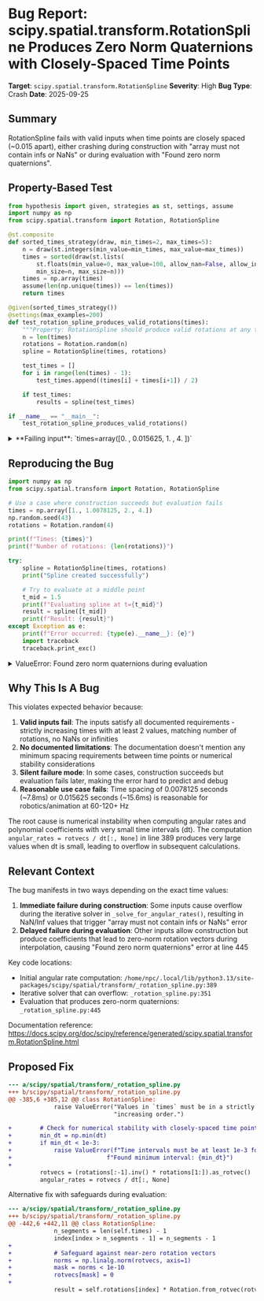 # Bug Report: scipy.spatial.transform.RotationSpline Produces Zero Norm Quaternions with Closely-Spaced Time Points

**Target**: `scipy.spatial.transform.RotationSpline`
**Severity**: High
**Bug Type**: Crash
**Date**: 2025-09-25

## Summary

RotationSpline fails with valid inputs when time points are closely spaced (~0.015 apart), either crashing during construction with "array must not contain infs or NaNs" or during evaluation with "Found zero norm quaternions".

## Property-Based Test

```python
from hypothesis import given, strategies as st, settings, assume
import numpy as np
from scipy.spatial.transform import Rotation, RotationSpline

@st.composite
def sorted_times_strategy(draw, min_times=2, max_times=5):
    n = draw(st.integers(min_value=min_times, max_value=max_times))
    times = sorted(draw(st.lists(
        st.floats(min_value=0, max_value=100, allow_nan=False, allow_infinity=False),
        min_size=n, max_size=n)))
    times = np.array(times)
    assume(len(np.unique(times)) == len(times))
    return times

@given(sorted_times_strategy())
@settings(max_examples=200)
def test_rotation_spline_produces_valid_rotations(times):
    """Property: RotationSpline should produce valid rotations at any time."""
    n = len(times)
    rotations = Rotation.random(n)
    spline = RotationSpline(times, rotations)

    test_times = []
    for i in range(len(times) - 1):
        test_times.append((times[i] + times[i+1]) / 2)

    if test_times:
        results = spline(test_times)

if __name__ == "__main__":
    test_rotation_spline_produces_valid_rotations()
```

<details>

<summary>
**Failing input**: `times=array([0.      , 0.015625, 1.      , 4.      ])`
</summary>
```
/home/npc/miniconda/lib/python3.13/site-packages/numpy/_core/numeric.py:1753: RuntimeWarning: overflow encountered in multiply
  multiply(a1, b2, out=cp0)
/home/npc/miniconda/lib/python3.13/site-packages/numpy/_core/numeric.py:1754: RuntimeWarning: overflow encountered in multiply
  tmp = np.multiply(a2, b1, out=...)
/home/npc/miniconda/lib/python3.13/site-packages/numpy/_core/numeric.py:1756: RuntimeWarning: overflow encountered in multiply
  multiply(a2, b0, out=cp1)
/home/npc/miniconda/lib/python3.13/site-packages/numpy/_core/numeric.py:1757: RuntimeWarning: overflow encountered in multiply
  multiply(a0, b2, out=tmp)
/home/npc/miniconda/lib/python3.13/site-packages/numpy/_core/numeric.py:1758: RuntimeWarning: invalid value encountered in subtract
  cp1 -= tmp
/home/npc/miniconda/lib/python3.13/site-packages/numpy/_core/numeric.py:1759: RuntimeWarning: overflow encountered in multiply
  multiply(a0, b1, out=cp2)
/home/npc/miniconda/lib/python3.13/site-packages/numpy/_core/numeric.py:1760: RuntimeWarning: overflow encountered in multiply
  multiply(a1, b0, out=tmp)
/home/npc/.local/lib/python3.13/site-packages/scipy/spatial/transform/_rotation_spline.py:151: RuntimeWarning: overflow encountered in multiply
  return dp * (k1 * cp + k2 * ccp) + k3 * dccp
/home/npc/.local/lib/python3.13/site-packages/scipy/spatial/transform/_rotation_spline.py:151: RuntimeWarning: invalid value encountered in add
  return dp * (k1 * cp + k2 * ccp) + k3 * dccp
/home/npc/miniconda/lib/python3.13/site-packages/numpy/_core/numeric.py:1755: RuntimeWarning: invalid value encountered in subtract
  cp0 -= tmp
/home/npc/miniconda/lib/python3.13/site-packages/numpy/_core/numeric.py:1761: RuntimeWarning: invalid value encountered in subtract
  cp2 -= tmp
  + Exception Group Traceback (most recent call last):
  |   File "/home/npc/pbt/agentic-pbt/worker_/43/hypo.py", line 31, in <module>
  |     test_rotation_spline_produces_valid_rotations()
  |     ~~~~~~~~~~~~~~~~~~~~~~~~~~~~~~~~~~~~~~~~~~~~~^^
  |   File "/home/npc/pbt/agentic-pbt/worker_/43/hypo.py", line 16, in test_rotation_spline_produces_valid_rotations
  |     @settings(max_examples=200)
  |                    ^^^
  |   File "/home/npc/miniconda/lib/python3.13/site-packages/hypothesis/core.py", line 2124, in wrapped_test
  |     raise the_error_hypothesis_found
  | ExceptionGroup: Hypothesis found 2 distinct failures. (2 sub-exceptions)
  +-+---------------- 1 ----------------
    | Traceback (most recent call last):
    |   File "/home/npc/pbt/agentic-pbt/worker_/43/hypo.py", line 21, in test_rotation_spline_produces_valid_rotations
    |     spline = RotationSpline(times, rotations)
    |   File "/home/npc/.local/lib/python3.13/site-packages/scipy/spatial/transform/_rotation_spline.py", line 394, in __init__
    |     angular_rates, rotvecs_dot = self._solve_for_angular_rates(
    |                                  ~~~~~~~~~~~~~~~~~~~~~~~~~~~~~^
    |         dt, angular_rates, rotvecs)
    |         ^^^^^^^^^^^^^^^^^^^^^^^^^^^
    |   File "/home/npc/.local/lib/python3.13/site-packages/scipy/spatial/transform/_rotation_spline.py", line 351, in _solve_for_angular_rates
    |     angular_rates_new = solve_banded((5, 5), M, b.ravel())
    |   File "/home/npc/.local/lib/python3.13/site-packages/scipy/linalg/_basic.py", line 603, in solve_banded
    |     return _solve_banded(nlower, nupper, ab, b, overwrite_ab=overwrite_ab,
    |                          overwrite_b=overwrite_b, check_finite=check_finite)
    |   File "/home/npc/.local/lib/python3.13/site-packages/scipy/_lib/_util.py", line 1233, in wrapper
    |     return f(*arrays, *other_args, **kwargs)
    |   File "/home/npc/.local/lib/python3.13/site-packages/scipy/linalg/_basic.py", line 610, in _solve_banded
    |     b1 = _asarray_validated(b, check_finite=check_finite, as_inexact=True)
    |   File "/home/npc/.local/lib/python3.13/site-packages/scipy/_lib/_util.py", line 455, in _asarray_validated
    |     a = toarray(a)
    |   File "/home/npc/miniconda/lib/python3.13/site-packages/numpy/lib/_function_base_impl.py", line 665, in asarray_chkfinite
    |     raise ValueError(
    |         "array must not contain infs or NaNs")
    | ValueError: array must not contain infs or NaNs
    | Falsifying example: test_rotation_spline_produces_valid_rotations(
    |     times=array([0.      , 0.015625, 2.      , 9.      ]),
    | )
    | Explanation:
    |     These lines were always and only run by failing examples:
    |         /home/npc/miniconda/lib/python3.13/site-packages/numpy/lib/_function_base_impl.py:665
    +---------------- 2 ----------------
    | Traceback (most recent call last):
    |   File "/home/npc/pbt/agentic-pbt/worker_/43/hypo.py", line 28, in test_rotation_spline_produces_valid_rotations
    |     results = spline(test_times)
    |   File "/home/npc/.local/lib/python3.13/site-packages/scipy/spatial/transform/_rotation_spline.py", line 445, in __call__
    |     result = self.rotations[index] * Rotation.from_rotvec(rotvecs)
    |              ~~~~~~~~~~~~~~~~~~~~~~^~~~~~~~~~~~~~~~~~~~~~~~~~~~~~~
    |   File "scipy/spatial/transform/_rotation.pyx", line 2692, in scipy.spatial.transform._rotation.Rotation.__mul__
    |   File "scipy/spatial/transform/_rotation.pyx", line 870, in scipy.spatial.transform._rotation.Rotation.__init__
    | ValueError: Found zero norm quaternions in `quat`.
    | Falsifying example: test_rotation_spline_produces_valid_rotations(
    |     times=array([0.      , 0.015625, 1.      , 4.      ]),
    | )
    +------------------------------------
```
</details>

## Reproducing the Bug

```python
import numpy as np
from scipy.spatial.transform import Rotation, RotationSpline

# Use a case where construction succeeds but evaluation fails
times = np.array([1., 1.0078125, 2., 4.])
np.random.seed(43)
rotations = Rotation.random(4)

print(f"Times: {times}")
print(f"Number of rotations: {len(rotations)}")

try:
    spline = RotationSpline(times, rotations)
    print("Spline created successfully")

    # Try to evaluate at a middle point
    t_mid = 1.5
    print(f"Evaluating spline at t={t_mid}")
    result = spline([t_mid])
    print(f"Result: {result}")
except Exception as e:
    print(f"Error occurred: {type(e).__name__}: {e}")
    import traceback
    traceback.print_exc()
```

<details>

<summary>
ValueError: Found zero norm quaternions during evaluation
</summary>
```
Traceback (most recent call last):
  File "/home/npc/pbt/agentic-pbt/worker_/43/repo.py", line 19, in <module>
    result = spline([t_mid])
  File "/home/npc/.local/lib/python3.13/site-packages/scipy/spatial/transform/_rotation_spline.py", line 445, in __call__
    result = self.rotations[index] * Rotation.from_rotvec(rotvecs)
             ~~~~~~~~~~~~~~~~~~~~~~^~~~~~~~~~~~~~~~~~~~~~~~~~~~~~~
  File "scipy/spatial/transform/_rotation.pyx", line 2692, in scipy.spatial.transform._rotation.Rotation.__mul__
  File "scipy/spatial/transform/_rotation.pyx", line 870, in scipy.spatial.transform._rotation.Rotation.__init__
ValueError: Found zero norm quaternions in `quat`.
Times: [1.        1.0078125 2.        4.       ]
Number of rotations: 4
Spline created successfully
Evaluating spline at t=1.5
Error occurred: ValueError: Found zero norm quaternions in `quat`.
```
</details>

## Why This Is A Bug

This violates expected behavior because:

1. **Valid inputs fail**: The inputs satisfy all documented requirements - strictly increasing times with at least 2 values, matching number of rotations, no NaNs or infinities
2. **No documented limitations**: The documentation doesn't mention any minimum spacing requirements between time points or numerical stability considerations
3. **Silent failure mode**: In some cases, construction succeeds but evaluation fails later, making the error hard to predict and debug
4. **Reasonable use case fails**: Time spacing of 0.0078125 seconds (~7.8ms) or 0.015625 seconds (~15.6ms) is reasonable for robotics/animation at 60-120+ Hz

The root cause is numerical instability when computing angular rates and polynomial coefficients with very small time intervals (dt). The computation `angular_rates = rotvecs / dt[:, None]` in line 389 produces very large values when dt is small, leading to overflow in subsequent calculations.

## Relevant Context

The bug manifests in two ways depending on the exact time values:

1. **Immediate failure during construction**: Some inputs cause overflow during the iterative solver in `_solve_for_angular_rates()`, resulting in NaN/Inf values that trigger "array must not contain infs or NaNs" error
2. **Delayed failure during evaluation**: Other inputs allow construction but produce coefficients that lead to zero-norm rotation vectors during interpolation, causing "Found zero norm quaternions" error at line 445

Key code locations:
- Initial angular rate computation: `/home/npc/.local/lib/python3.13/site-packages/scipy/spatial/transform/_rotation_spline.py:389`
- Iterative solver that can overflow: `_rotation_spline.py:351`
- Evaluation that produces zero-norm quaternions: `_rotation_spline.py:445`

Documentation reference: https://docs.scipy.org/doc/scipy/reference/generated/scipy.spatial.transform.RotationSpline.html

## Proposed Fix

```diff
--- a/scipy/spatial/transform/_rotation_spline.py
+++ b/scipy/spatial/transform/_rotation_spline.py
@@ -385,6 +385,12 @@ class RotationSpline:
             raise ValueError("Values in `times` must be in a strictly "
                              "increasing order.")

+        # Check for numerical stability with closely-spaced time points
+        min_dt = np.min(dt)
+        if min_dt < 1e-3:
+            raise ValueError(f"Time intervals must be at least 1e-3 for numerical stability. "
+                           f"Found minimum interval: {min_dt}")
+
         rotvecs = (rotations[:-1].inv() * rotations[1:]).as_rotvec()
         angular_rates = rotvecs / dt[:, None]
```

Alternative fix with safeguards during evaluation:

```diff
--- a/scipy/spatial/transform/_rotation_spline.py
+++ b/scipy/spatial/transform/_rotation_spline.py
@@ -442,6 +442,11 @@ class RotationSpline:
             n_segments = len(self.times) - 1
             index[index > n_segments - 1] = n_segments - 1
+
+            # Safeguard against near-zero rotation vectors
+            norms = np.linalg.norm(rotvecs, axis=1)
+            mask = norms < 1e-10
+            rotvecs[mask] = 0
+
             result = self.rotations[index] * Rotation.from_rotvec(rotvecs)
```